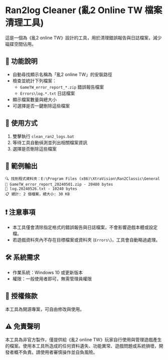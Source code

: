 # Ran2log Cleaner (亂2 Online TW 檔案清理工具)

這是一個為《亂2 online TW》設計的工具，用於清理錯誤報告與日誌檔案，減少磁碟空間佔用。

## 📌 功能說明

* 自動尋找顯示名稱為「亂2 online TW」的安裝路徑
* 檢查並統計下列檔案：
  * `GameTW_error_report_*.zip` 錯誤報告檔案
  * `Errors\log.*.txt` 日誌檔案
* 顯示檔案數量與總大小
* 可選擇是否一鍵刪除這些檔案

## 🚀 使用方式

1. 雙擊執行 `clean_ran2_logs.bat`
2. 等待工具自動偵測並列出相關檔案資訊
3. 選擇是否刪除這些檔案

## 🧾 範例輸出

```🔍 查詢顯示名稱為「亂2 online TW」的程式路徑...
🔍 找到程式資料夾：E:\Program Files (x86)\XtraVision\Ran2Classic\General
📄 GameTW_error_report_20240501.zip - 20480 bytes
📄 log.20240526.txt - 10240 bytes
📋 總計: 2 個檔案，總大小: 30 KB
```
## ❗ 注意事項

* 本工具僅會清除指定格式的錯誤報告與日誌檔案，不會影響遊戲本體或設定檔。
* 若遊戲資料夾內不存在目標檔案或資料夾 (`Errors\`)，工具會自動略過處理。

## 🛠️ 系統需求

* 作業系統：Windows 10 或更新版本
* 權限：一般使用者即可，無需管理員權限

## 📄 授權條款

本工具為開源專案，可自由修改與使用。

## ⚠️ 免責聲明

本工具為非官方製作，僅提供給《亂2 online TW》玩家自行使用與管理遊戲產生的檔案。使用本工具所造成的任何資料遺失、功能異常、遊戲問題或系統損壞，開發者概不負責。請使用者審慎操作並自負風險。

